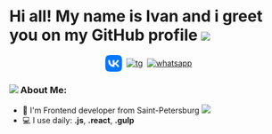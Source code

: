 # Hi all! My name is Ivan and i greet you on my GitHub profile <img src="https://github.com/TheDudeThatCode/TheDudeThatCode/blob/master/Assets/Hi.gif" width="35" />
<p align="center">
<a href="https://vk.com/van_ka1" target="blank"><img align="center" src="./socials/VK Logo.png" alt="vk" height="30" width="30" /></a>&nbsp;
<a href="https://telegram.me/van_ka88" target="blank"><img align="center" src="" alt="tg" height="30" width="30" /></a>&nbsp;
<a href="https://wa.me/79119911933" target="blank"><img align="center" src="https://cdn.jsdelivr.net/npm/simple-icons@3.0.1/icons/whatsapp.svg" alt="whatsapp" height="40" width="30" /></a>&nbsp;
</p>


### <img src="https://github.com/TheDudeThatCode/TheDudeThatCode/blob/master/Assets/Developer.gif" width="45" /> About Me:
- 🏦 I'm Frontend developer from Saint-Petersburg
      <img src="https://media.giphy.com/media/v1.Y2lkPTc5MGI3NjExbG9vaXljc25pODFweGpsc3RwYWJlNnAzdjM2bTlobXBvbG5xazh6YSZlcD12MV9pbnRlcm5hbF9naWZfYnlfaWQmY3Q9Zw/xonOzxf2M8hNu/giphy.gif" width="30">
- 💻 I use daily: **.js**, **.react**, **.gulp**
